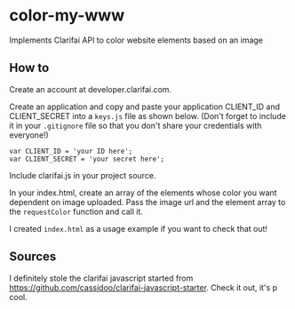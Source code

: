 # color-my-www
Implements Clarifai API to color website elements based on an image

## How to
Create an account at developer.clarifai.com. 

Create an application and copy and paste your application CLIENT_ID and CLIENT_SECRET into a `keys.js` file as shown below. (Don't forget to include it in your `.gitignore` file so that you don't share your credentials with everyone!)

```
var CLIENT_ID = 'your ID here';
var CLIENT_SECRET = 'your secret here';
```

Include clarifai.js in your project source. 

In your index.html, create an array of the elements whose color you want dependent on image uploaded. Pass the image url and the element array to the `requestColor` function and call it.

I created `index.html` as a usage example if you want to check that out!

## Sources
I definitely stole the clarifai javascript started from https://github.com/cassidoo/clarifai-javascript-starter. Check it out, it's p cool.
